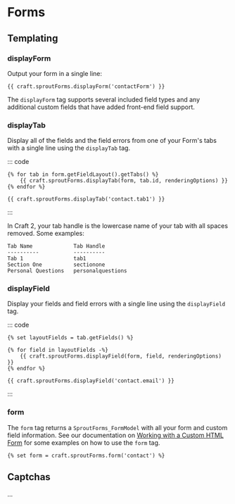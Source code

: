 # Forms


## Templating

### displayForm

Output your form in a single line:

``` twig
{{ craft.sproutForms.displayForm('contactForm') }}
```

The `displayForm` tag supports several included field types and any additional custom fields that have added front-end field support.

### displayTab

Display all of the fields and the field errors from one of your Form's tabs with a single line using the `displayTab` tag.

::: code

``` craft3
{% for tab in form.getFieldLayout().getTabs() %}
    {{ craft.sproutForms.displayTab(form, tab.id, renderingOptions) }}
{% endfor %}
```

``` craft2
{{ craft.sproutForms.displayTab('contact.tab1') }}
```

:::

In Craft 2, your tab handle is the lowercase name of your tab with all spaces removed.  Some examples:

```
Tab Name             Tab Handle
----------           ----------
Tab 1                tab1
Section One          sectionone
Personal Questions   personalquestions
```

### displayField

Display your fields and field errors with a single line using the `displayField` tag.

::: code

``` craft3
{% set layoutFields = tab.getFields() %}

{% for field in layoutFields -%}
    {{ craft.sproutForms.displayField(form, field, renderingOptions) }}
{% endfor %}
```

``` craft2
{{ craft.sproutForms.displayField('contact.email') }}
```

:::

### form

The `form` tag returns a `SproutForms_FormModel` with all your form and custom field information. See our documentation on [Working with a Custom HTML Form]({entry:542:url}) for some examples on how to use the `form` tag.

``` twig
{% set form = craft.sproutForms.form('contact') %}
```

## Captchas

...